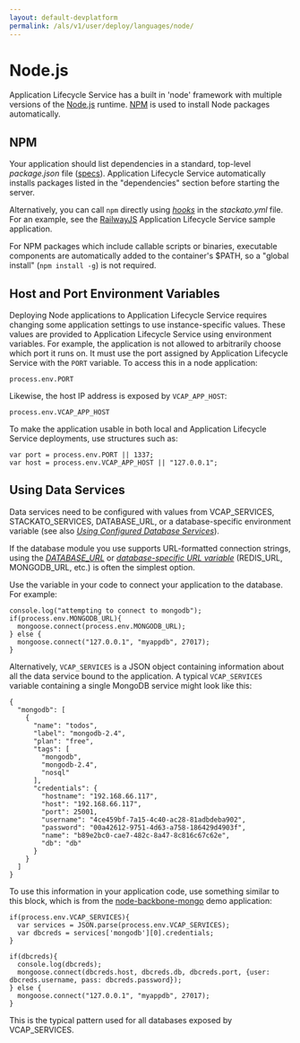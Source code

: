 ```yaml
---
layout: default-devplatform
permalink: /als/v1/user/deploy/languages/node/
---
```

<!--PUBLISHED-->

Node.js[](#node-js "Permalink to this headline")
=================================================

Application Lifecycle Service has a built in 'node' framework with multiple versions of the
[Node.js](http://nodejs.org/) runtime. [NPM](https://npmjs.org/) is used
to install Node packages automatically.

NPM[](#node-npm "Permalink to this headline")
----------------------------------------------

Your application should list dependencies in a standard, top-level
*package.json* file ([specs](http://npmjs.org/doc/json)). Application Lifecycle Service
automatically installs packages listed in the "dependencies" section
before starting the server.

Alternatively, you can call `npm` directly using
[*hooks*](/als/v1/user/deploy/stackatoyml/#stackato-yml-hooks) in the *stackato.yml*
file. For an example, see the [RailwayJS](https://github.com/Stackato-Apps/railwayjs/blob/master/stackato.yml)
Application Lifecycle Service sample application.

For NPM packages which include callable scripts or binaries, executable components are automatically added to the container's \$PATH, so a "global install" (`npm install -g`) is not required.

Host and Port Environment Variables[](#host-and-port-environment-variables "Permalink to this headline")
---------------------------------------------------------------------------------------------------------

Deploying Node applications to Application Lifecycle Service requires changing some
application settings to use instance-specific values. These values are
provided to Application Lifecycle Service using environment variables. For example, the
application is not allowed to arbitrarily choose which port it runs on.
It must use the port assigned by Application Lifecycle Service with the `PORT` variable. To access this in a node application:

    process.env.PORT

Likewise, the host IP address is exposed by `VCAP_APP_HOST`:

    process.env.VCAP_APP_HOST

To make the application usable in both local and Application Lifecycle Service deployments,
use structures such as:

    var port = process.env.PORT || 1337;
    var host = process.env.VCAP_APP_HOST || "127.0.0.1";

Using Data Services[](#using-data-services "Permalink to this headline")
-------------------------------------------------------------------------

Data services need to be configured with values from VCAP\_SERVICES,
STACKATO\_SERVICES, DATABASE\_URL, or a database-specific environment
variable (see also [*Using Configured Database
Services*](/als/v1/user/services/data-services/#database-accessing)).

If the database module you use supports URL-formatted connection
strings, using the
[*DATABASE\_URL*](/als/v1/user/services/data-services/#database-database-url)
or [*database-specific URL
variable*](/als/v1/user/services/data-services/#database-specific-url)
(REDIS\_URL, MONGODB\_URL, etc.) is often the simplest option.

Use the variable in your code to connect your application to the
database. For example:

    console.log("attempting to connect to mongodb");
    if(process.env.MONGODB_URL){
      mongoose.connect(process.env.MONGODB_URL);
    } else {
      mongoose.connect("127.0.0.1", "myappdb", 27017);
    }

Alternatively, `VCAP_SERVICES` is a JSON object
containing information about all the data service bound to the
application. A typical `VCAP_SERVICES` variable
containing a single MongoDB service might look like this:

    {
      "mongodb": [
        {
          "name": "todos",
          "label": "mongodb-2.4",
          "plan": "free",
          "tags": [
            "mongodb",
            "mongodb-2.4",
            "nosql"
          ],
          "credentials": {
            "hostname": "192.168.66.117",
            "host": "192.168.66.117",
            "port": 25001,
            "username": "4ce459bf-7a15-4c40-ac28-81adbdeba902",
            "password": "00a42612-9751-4d63-a758-186429d4903f",
            "name": "b89e2bc0-cae7-482c-8a47-8c816c67c62e",
            "db": "db"
          }
        }
      ]
    }

To use this information in your application code, use something similar
to this block, which is from the
[node-backbone-mongo](https://github.com/Stackato-Apps/node-backbone-mongo)
demo application:

    if(process.env.VCAP_SERVICES){
      var services = JSON.parse(process.env.VCAP_SERVICES);
      var dbcreds = services['mongodb'][0].credentials;
    }

    if(dbcreds){
      console.log(dbcreds);
      mongoose.connect(dbcreds.host, dbcreds.db, dbcreds.port, {user: dbcreds.username, pass: dbcreds.password});
    } else {
      mongoose.connect("127.0.0.1", "myappdb", 27017);
    }

This is the typical pattern used for all databases exposed by
VCAP\_SERVICES.